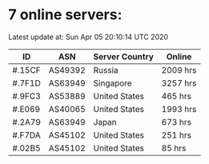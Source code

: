 # 7 online servers:

Latest update at: Sun Apr 05 20:10:14 UTC 2020

| ID | ASN | Server Country | Online |
| -- | --- | -------------- | ------ |
| #.15CF | AS49392 | Russia | 2009 hrs |
| #.7F1D | AS63949 | Singapore | 3257 hrs |
| #.9FC3 | AS53889 | United States | 465 hrs |
| #.E069 | AS40065 | United States | 1993 hrs |
| #.2A79 | AS63949 | Japan | 673 hrs |
| #.F7DA | AS45102 | United States | 251 hrs |
| #.02B5 | AS45102 | United States | 85 hrs |

